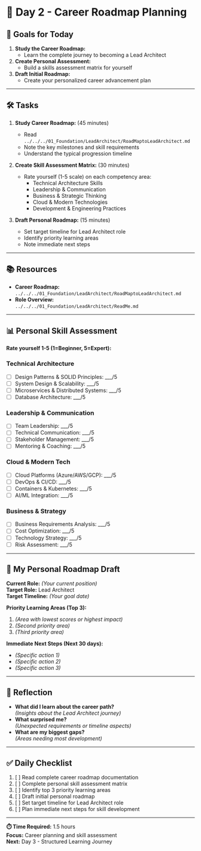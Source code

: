 # 📅 Day 2 - Career Roadmap Planning

## 🎯 Goals for Today

1. **Study the Career Roadmap:**
   - Learn the complete journey to becoming a Lead Architect
2. **Create Personal Assessment:**
   - Build a skills assessment matrix for yourself
3. **Draft Initial Roadmap:**
   - Create your personalized career advancement plan

---

## 🛠️ Tasks

1. **Study Career Roadmap:** (45 minutes)
   - Read `../../../01_Foundation/LeadArchitect/RoadMaptoLeadArchitect.md`
   - Note the key milestones and skill requirements
   - Understand the typical progression timeline

2. **Create Skill Assessment Matrix:** (30 minutes)
   - Rate yourself (1-5 scale) on each competency area:
     - Technical Architecture Skills
     - Leadership & Communication
     - Business & Strategic Thinking
     - Cloud & Modern Technologies
     - Development & Engineering Practices

3. **Draft Personal Roadmap:** (15 minutes)
   - Set target timeline for Lead Architect role
   - Identify priority learning areas
   - Note immediate next steps

---

## 📚 Resources

- **Career Roadmap:**  
  `../../../01_Foundation/LeadArchitect/RoadMaptoLeadArchitect.md`
- **Role Overview:**  
  `../../../01_Foundation/LeadArchitect/ReadMe.md`

---

## 📊 Personal Skill Assessment

**Rate yourself 1-5 (1=Beginner, 5=Expert):**

### Technical Architecture
- [ ] Design Patterns & SOLID Principles: ___/5
- [ ] System Design & Scalability: ___/5
- [ ] Microservices & Distributed Systems: ___/5
- [ ] Database Architecture: ___/5

### Leadership & Communication
- [ ] Team Leadership: ___/5
- [ ] Technical Communication: ___/5
- [ ] Stakeholder Management: ___/5
- [ ] Mentoring & Coaching: ___/5

### Cloud & Modern Tech
- [ ] Cloud Platforms (Azure/AWS/GCP): ___/5
- [ ] DevOps & CI/CD: ___/5
- [ ] Containers & Kubernetes: ___/5
- [ ] AI/ML Integration: ___/5

### Business & Strategy
- [ ] Business Requirements Analysis: ___/5
- [ ] Cost Optimization: ___/5
- [ ] Technology Strategy: ___/5
- [ ] Risk Assessment: ___/5

---

## 📝 My Personal Roadmap Draft

**Current Role:** _(Your current position)_  
**Target Role:** Lead Architect  
**Target Timeline:** _(Your goal date)_

**Priority Learning Areas (Top 3):**
1. _(Area with lowest scores or highest impact)_
2. _(Second priority area)_
3. _(Third priority area)_

**Immediate Next Steps (Next 30 days):**
- _(Specific action 1)_
- _(Specific action 2)_
- _(Specific action 3)_

---

## 📝 Reflection

- **What did I learn about the career path?**  
  _(Insights about the Lead Architect journey)_
- **What surprised me?**  
  _(Unexpected requirements or timeline aspects)_
- **What are my biggest gaps?**  
  _(Areas needing most development)_

---

## ✅ Daily Checklist

1. [ ] Read complete career roadmap documentation
2. [ ] Complete personal skill assessment matrix
3. [ ] Identify top 3 priority learning areas
4. [ ] Draft initial personal roadmap
5. [ ] Set target timeline for Lead Architect role
6. [ ] Plan immediate next steps for skill development

---

**⏱️ Time Required:** 1.5 hours  
**Focus:** Career planning and skill assessment  
**Next:** Day 3 - Structured Learning Journey